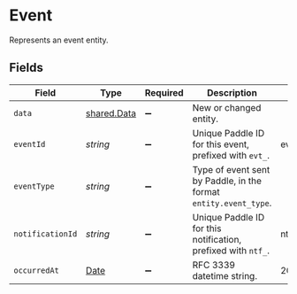 # Event

Represents an event entity.


## Fields

| Field                                                                                         | Type                                                                                          | Required                                                                                      | Description                                                                                   | Example                                                                                       |
| --------------------------------------------------------------------------------------------- | --------------------------------------------------------------------------------------------- | --------------------------------------------------------------------------------------------- | --------------------------------------------------------------------------------------------- | --------------------------------------------------------------------------------------------- |
| `data`                                                                                        | [shared.Data](../../models/shared/data.md)                                                    | :heavy_minus_sign:                                                                            | New or changed entity.                                                                        |                                                                                               |
| `eventId`                                                                                     | *string*                                                                                      | :heavy_minus_sign:                                                                            | Unique Paddle ID for this event, prefixed with `evt_`.                                        | evt_01gks14ge726w50ch2tmaw2a1x                                                                |
| `eventType`                                                                                   | *string*                                                                                      | :heavy_minus_sign:                                                                            | Type of event sent by Paddle, in the format `entity.event_type`.                              |                                                                                               |
| `notificationId`                                                                              | *string*                                                                                      | :heavy_minus_sign:                                                                            | Unique Paddle ID for this notification, prefixed with `ntf_`.                                 | ntf_01ghbkd0frb9k95cnhwd1bxpvk                                                                |
| `occurredAt`                                                                                  | [Date](https://developer.mozilla.org/en-US/docs/Web/JavaScript/Reference/Global_Objects/Date) | :heavy_minus_sign:                                                                            | RFC 3339 datetime string.                                                                     | 2024-10-12T07:20:50.52Z                                                                       |